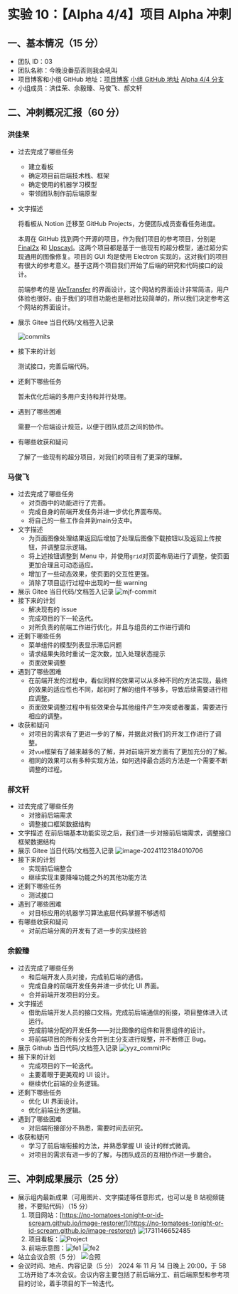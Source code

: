 # 实验 10：【Alpha 4/4】项目 Alpha 冲刺

## 一、基本情况（15 分）

- 团队 ID：03
- 团队名称：今晚没番茄否则我会吼叫
- 项目博客和小组 GitHub 地址：[项目博客](https://no-tomatoes-tonight-or-id-scream.github.io/image-restorer/) [小组 GitHub 地址](https://github.com/no-tomatoes-tonight-or-id-scream/image-restorer) [Alpha 4/4 分支](https://github.com/no-tomatoes-tonight-or-id-scream/image-restorer/tree/alpha-4/4)
- 小组成员：洪佳荣、余毅臻、马俊飞、郝文轩

## 二、冲刺概况汇报（60 分）

### 洪佳荣

- 过去完成了哪些任务
    - 建立看板
    - 确定项目前后端技术栈、框架
    - 确定使用的机器学习模型
    - 带领团队制作前后端原型
- 文字描述

    将看板从 Notion 迁移至 GitHub Projects，方便团队成员查看任务进度。

    本周在 GitHub 找到两个开源的项目，作为我们项目的参考项目，分别是 [Final2x](https://github.com/Tohrusky/Final2x) 和 [Upscayl](https://github.com/upscayl/upscayl)。这两个项目都是基于一些现有的超分模型，通过超分实现通用的图像修复。项目的 GUI 均是使用 Electron 实现的，这对我们的项目有很大的参考意义。基于这两个项目我们开始了后端的研究和代码接口的设计。

    前端参考的是 [WeTransfer](https://wetransfer.com/) 的界面设计，这个网站的界面设计非常简洁，用户体验也很好。由于我们的项目功能也是相对比较简单的，所以我们决定参考这个网站的界面设计。
  
- 展示 Gitee 当日代码/文档签入记录
  
  ![commits](assets/2024-11-17-19-25-19.png)
  
- 接下来的计划

  测试接口，完善后端代码。

- 还剩下哪些任务

  暂未优化后端的多用户支持和并行处理。

- 遇到了哪些困难

  需要一个后端设计规范，以便于团队成员之间的协作。

- 有哪些收获和疑问

  了解了一些现有的超分项目，对我们的项目有了更深的理解。

### 马俊飞

- 过去完成了哪些任务
  - 对页面中的功能进行了完善。
  - 完成自身的前端开发任务并进一步优化界面布局。
  - 将自己的一些工作合并到main分支中。  
- 文字描述
    - 为页面图像处理结果返回后增加了处理后图像下载按钮以及返回上传按钮，并调整显示逻辑。
    - 将上述按钮调整到 Menu 中，并使用`grid`对页面布局进行了调整，使页面更加合理且可动态适应。
    - 增加了一些动态效果，使页面的交互性更强。
    - 消除了项目运行过程中出现的一些 warning
- 展示 Gitee 当日代码/文档签入记录
  ![mjf-commit](assets/2024-12-1-mjf.png)
- 接下来的计划
    - 解决现有的 issue
    - 完成项目的下一轮迭代。
    - 对所负责的前端工作进行优化，并且与组员的工作进行调和
- 还剩下哪些任务
    - 菜单组件的模型列表显示滞后问题
    - 请求结果失败时重试一定次数，加入处理状态提示
    - 页面效果调整
- 遇到了哪些困难
    - 在前端开发的过程中，看似同样的效果可以从多种不同的方法实现，最终的效果的适应性也不同，起初时了解的组件不够多，导致后续需要进行相应调整。
    - 页面效果调整过程中有些效果会与其他组件产生冲突或者覆盖，需要进行相应的调整。
- 收获和疑问
    - 对项目的需求有了更进一步的了解，并据此对我们的开发工作进行了调整。
    - 对`vue`框架有了越来越多的了解，并对前端开发方面有了更加充分的了解。
    - 相同的效果可以有多种实现方法，如何选择最合适的方法是一个需要不断调整的过程。

### 郝文轩

- 过去完成了哪些任务
    - 对接前后端需求
    - 调整接口框架数据结构
- 文字描述
  在前后端基本功能实现之后，我们进一步对接前后端需求，调整接口框架数据结构
- 展示 Gitee 当日代码/文档签入记录
  ![image-20241123184010706](https://image-host-mooliht.oss-cn-beijing.aliyuncs.com/img/image-20241123184010706.png)
- 接下来的计划
    - 实现前后端整合
    - 继续实现主要降噪功能之外的其他功能方法
- 还剩下哪些任务
    - 测试接口
- 遇到了哪些困难
    - 对目标应用的机器学习算法底层代码掌握不够透彻
- 有哪些收获和疑问
    - 对前后端分离的开发有了进一步的实战经验

### 余毅臻

- 过去完成了哪些任务
    - 和后端开发人员对接，完成前后端的通信。
    - 完成自身的前端开发任务并进一步优化 UI 界面。
    - 合并前端开发项目的分支。
- 文字描述
    - 借助后端开发人员的接口文档，完成前后端通信的衔接，项目整体进入试运行。
    - 完成前端分配的开发任务——对比图像的组件和背景组件的设计。
    - 将前端项目的所有分支合并到主分支进行规整，并不断修正 Bug。
- 展示 Github 当日代码/文档签入记录
  ![yyz_commitPic](assets/2024-11-23-22-52-00.png)
- 接下来的计划
    - 完成项目的下一轮迭代。
    - 主要着眼于更美观的 UI 设计。
    - 继续优化前端的业务逻辑。
- 还剩下哪些任务
    - 优化 UI 界面设计。
    - 优化前端业务逻辑。
- 遇到了哪些困难
    - 对后端衔接部分不熟悉，需要时间去研究。
- 收获和疑问
    - 学习了前后端衔接的方法，并熟悉掌握 UI 设计的样式微调。
    - 对项目的需求有进一步的了解，与团队成员的互相协作进一步磨合。


## 三、冲刺成果展示（25 分）

- 展示组内最新成果（可用图片、文字描述等任意形式，也可以是 B 站视频链接，不要贴代码）（15 分）
    1. 项目网站：[https://no-tomatoes-tonight-or-id-scream.github.io/image-restorer/](https://no-tomatoes-tonight-or-id-scream.github.io/image-restorer/)
        ![1731146652485](https://github.com/user-attachments/assets/423d1324-81df-4e7c-9493-6dc5cbfab7d3)
    2. 项目看板：![Project](assets/2024-11-17-19-30-51.png)
    3. 前端示意图：![fe1](assets/2024-11-17-19-31-09.png) ![fe2](assets/2024-11-17-19-31-25.png)
- 站立会议合照（5 分）
    ![合照](assets/2024-11-17-19-16-28.png)
- 会议时间、地点、内容记录（5 分）
  2024 年 11 月 14 日晚上 20:00，于 58 工坊开始了本次会议。会议内容主要包括了前后端分工、前后端原型和参考项目的讨论，着手项目的下一轮迭代。
